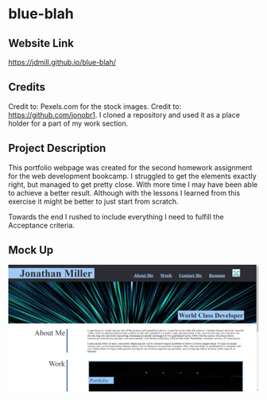 # blue-blah

## Website Link
https://jdmill.github.io/blue-blah/
## Credits

Credit to: Pexels.com for the stock images.
Credit to: https://github.com/jonobr1. I cloned a repository and used it as a place holder for a part of my work section.
## Project Description

This portfolio webpage was created for the second homework assignment for the web development bookcamp. I struggled to get the elements exactly right, but managed to get pretty close. With more time I may have been able to achieve a better result. Although with the lessons I learned from this exercise it might be better to just start from scratch.

Towards the end I rushed to include everything I need to fulfill the Acceptance criteria.

## Mock Up

![portfolio-image](./assets/images/Website-image.png)